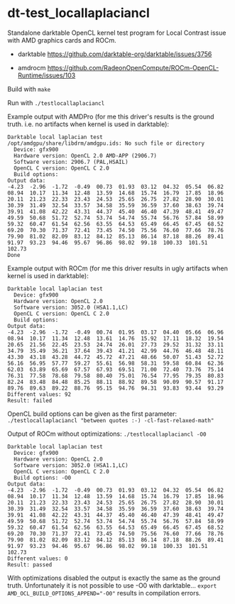 # dt-test_locallaplaciancl
Standalone darktable OpenCL kernel test program for Local Contrast issue with AMD graphics cards and ROCm.

 * darktable https://github.com/darktable-org/darktable/issues/3756
 
 * amdrocm https://github.com/RadeonOpenCompute/ROCm-OpenCL-Runtime/issues/103

Build with `make`

Run with `./testlocallaplaciancl`

Example output with AMDPro (for me this driver's results is the ground truth. i.e. no artifacts when kernel is used in darktable):
```
Darktable local laplacian test
/opt/amdgpu/share/libdrm/amdgpu.ids: No such file or directory
  Device: gfx900
  Hardware version: OpenCL 2.0 AMD-APP (2906.7)
  Software version: 2906.7 (PAL,HSAIL)
  OpenCL C version: OpenCL C 2.0 
  Build options: 
Output data:
-4.23  -2.96  -1.72  -0.49  00.73  01.93  03.12  04.32  05.54  06.82  
08.94  10.17  11.34  12.48  13.59  14.68  15.74  16.79  17.85  18.96  
20.11  21.23  22.33  23.43  24.53  25.65  26.75  27.82  28.90  30.01  
30.39  31.49  32.54  33.57  34.58  35.59  36.59  37.60  38.63  39.74  
39.91  41.08  42.22  43.31  44.37  45.40  46.40  47.39  48.41  49.47  
49.59  50.68  51.72  52.74  53.74  54.74  55.74  56.76  57.84  58.99  
59.32  60.47  61.54  62.56  63.55  64.53  65.49  66.45  67.45  68.52  
69.20  70.30  71.37  72.41  73.45  74.50  75.56  76.60  77.66  78.76  
79.90  81.02  82.09  83.12  84.12  85.13  86.14  87.18  88.26  89.41  
91.97  93.23  94.46  95.67  96.86  98.02  99.18  100.33  101.51  102.73  
Done
```

Example output with ROCm (for me this driver results in ugly artifacts when kernel is used in darktable):

```
Darktable local laplacian test
  Device: gfx900
  Hardware version: OpenCL 2.0 
  Software version: 3052.0 (HSA1.1,LC)
  OpenCL C version: OpenCL C 2.0 
  Build options: 
Output data:
-4.23  -2.96  -1.72  -0.49  00.74  01.95  03.17  04.40  05.66  06.96  
08.94  10.17  11.34  12.48  13.61  14.76  15.92  17.11  18.32  19.54  
20.65  21.56  22.45  23.53  24.74  26.01  27.73  29.52  31.32  33.11  
34.79  35.49  36.21  37.64  39.43  41.21  42.99  44.76  46.48  48.11  
43.30  43.18  43.28  44.72  45.72  47.21  48.66  50.07  51.43  52.72  
56.16  56.95  57.77  59.27  55.61  56.98  58.31  59.58  60.84  62.36  
62.03  63.89  65.69  67.57  67.93  69.51  71.00  72.40  73.76  75.14  
76.31  77.58  78.68  79.58  80.40  75.01  76.54  77.95  79.35  80.83  
82.24  83.48  84.48  85.25  88.11  88.92  89.58  90.09  90.57  91.17  
89.76  89.63  89.22  88.76  95.15  94.76  94.31  93.83  93.44  93.29  
Different values: 92
Result: failed
```

OpenCL build options can be given as the first parameter: `./testlocallaplaciancl "between quotes :-) -cl-fast-relaxed-math"`

Output of ROCm without optimizations: `./testlocallaplaciancl -O0`

```
Darktable local laplacian test
  Device: gfx900
  Hardware version: OpenCL 2.0 
  Software version: 3052.0 (HSA1.1,LC)
  OpenCL C version: OpenCL C 2.0 
  Build options: -O0
Output data:
-4.23  -2.96  -1.72  -0.49  00.73  01.93  03.12  04.32  05.54  06.82  
08.94  10.17  11.34  12.48  13.59  14.68  15.74  16.79  17.85  18.96  
20.11  21.23  22.33  23.43  24.53  25.65  26.75  27.82  28.90  30.01  
30.39  31.49  32.54  33.57  34.58  35.59  36.59  37.60  38.63  39.74  
39.91  41.08  42.22  43.31  44.37  45.40  46.40  47.39  48.41  49.47  
49.59  50.68  51.72  52.74  53.74  54.74  55.74  56.76  57.84  58.99  
59.32  60.47  61.54  62.56  63.55  64.53  65.49  66.45  67.45  68.52  
69.20  70.30  71.37  72.41  73.45  74.50  75.56  76.60  77.66  78.76  
79.90  81.02  82.09  83.12  84.12  85.13  86.14  87.18  88.26  89.41  
91.97  93.23  94.46  95.67  96.86  98.02  99.18  100.33  101.51  102.73  
Different values: 0
Result: passed
```

With optimizations disabled the output is exactly the same as the ground truth. Unfortunately it is not possible to use -O0 with darktable... `export AMD_OCL_BUILD_OPTIONS_APPEND="-O0"` results in compilation errors.

